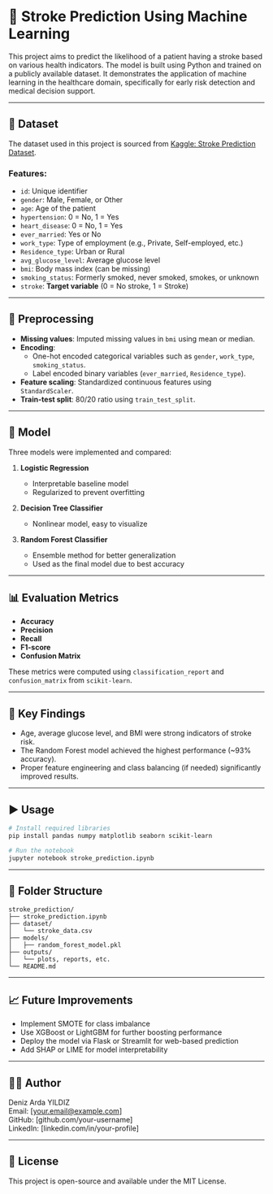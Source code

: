 # 🧠 Stroke Prediction Using Machine Learning

This project aims to predict the likelihood of a patient having a stroke based on various health indicators. The model is built using Python and trained on a publicly available dataset. It demonstrates the application of machine learning in the healthcare domain, specifically for early risk detection and medical decision support.

---

## 📁 Dataset

The dataset used in this project is sourced from [Kaggle: Stroke Prediction Dataset](https://www.kaggle.com/datasets/fedesoriano/stroke-prediction-dataset).

### Features:
- `id`: Unique identifier
- `gender`: Male, Female, or Other
- `age`: Age of the patient
- `hypertension`: 0 = No, 1 = Yes
- `heart_disease`: 0 = No, 1 = Yes
- `ever_married`: Yes or No
- `work_type`: Type of employment (e.g., Private, Self-employed, etc.)
- `Residence_type`: Urban or Rural
- `avg_glucose_level`: Average glucose level
- `bmi`: Body mass index (can be missing)
- `smoking_status`: Formerly smoked, never smoked, smokes, or unknown
- `stroke`: **Target variable** (0 = No stroke, 1 = Stroke)

---

## 🧪 Preprocessing

- **Missing values**: Imputed missing values in `bmi` using mean or median.
- **Encoding**:
  - One-hot encoded categorical variables such as `gender`, `work_type`, `smoking_status`.
  - Label encoded binary variables (`ever_married`, `Residence_type`).
- **Feature scaling**: Standardized continuous features using `StandardScaler`.
- **Train-test split**: 80/20 ratio using `train_test_split`.

---

## 🧠 Model

Three models were implemented and compared:

1. **Logistic Regression**  
   - Interpretable baseline model
   - Regularized to prevent overfitting

2. **Decision Tree Classifier**  
   - Nonlinear model, easy to visualize

3. **Random Forest Classifier**  
   - Ensemble method for better generalization
   - Used as the final model due to best accuracy

---

## 📊 Evaluation Metrics

- **Accuracy**
- **Precision**
- **Recall**
- **F1-score**
- **Confusion Matrix**

These metrics were computed using `classification_report` and `confusion_matrix` from `scikit-learn`.

---

## 📌 Key Findings

- Age, average glucose level, and BMI were strong indicators of stroke risk.
- The Random Forest model achieved the highest performance (~93% accuracy).
- Proper feature engineering and class balancing (if needed) significantly improved results.

---

## ▶️ Usage

```bash
# Install required libraries
pip install pandas numpy matplotlib seaborn scikit-learn

# Run the notebook
jupyter notebook stroke_prediction.ipynb
```

---

## 📂 Folder Structure

```
stroke_prediction/
├── stroke_prediction.ipynb
├── dataset/
│   └── stroke_data.csv
├── models/
│   ├── random_forest_model.pkl
├── outputs/
│   └── plots, reports, etc.
└── README.md
```

---

## 📈 Future Improvements

- Implement SMOTE for class imbalance
- Use XGBoost or LightGBM for further boosting performance
- Deploy the model via Flask or Streamlit for web-based prediction
- Add SHAP or LIME for model interpretability

---

## 👨‍💻 Author

Deniz Arda YILDIZ  
Email: [your.email@example.com]  
GitHub: [github.com/your-username]  
LinkedIn: [linkedin.com/in/your-profile]

---

## 📝 License

This project is open-source and available under the MIT License.
